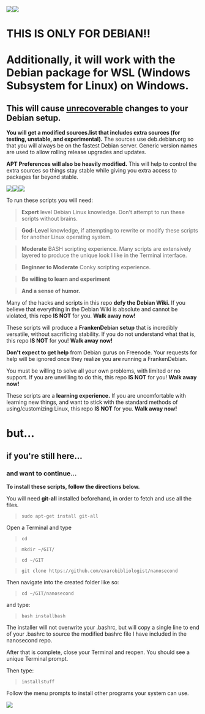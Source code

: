 ![](https://i.imgur.com/OKroi5L.png)![](https://i.imgur.com/1moGpOI.png)
<h1>THIS IS ONLY FOR DEBIAN!!<br><br>Additionally, it will work with the Debian package for WSL (Windows Subsystem for Linux) on Windows.</h1>
<h2>This will cause <u>unrecoverable</u> changes to your Debian setup.</h2>
<b>You will get a modified sources.list that includes extra sources (for testing, unstable, and experimental).</b>
The sources use deb.debian.org so that you will always be on the fastest Debian server.
Generic version names are used to allow rolling release upgrades and updates.

<b>APT Preferences will also be heavily modified.</b> This will help to control the extra sources so things stay stable while giving you extra access to packages far beyond stable.

![](https://i.imgur.com/k67VjAZ.png)![](https://i.imgur.com/MdgbyFV.png)![](https://i.imgur.com/bMVIk0p.png)

To run these scripts you will need:
<blockquote><b>Expert</b> level Debian Linux knowledge. Don't attempt to run these scripts without brains.</blockquote>
<blockquote><b>God-Level</b> knowledge, if attempting to rewrite or modify these scripts for another Linux operating system.</blockquote>
<blockquote><b>Moderate</b> BASH scripting experience.</b> Many scripts are extensively layered to produce the unique look I like in the Terminal interface.</blockquote>
<blockquote><b>Beginner to Moderate</b> Conky scripting experience.</blockquote>
<blockquote><b>Be willing to learn and experiment</b></blockquote>
<blockquote><b>And a sense of humor.</b></blockquote>

Many of the hacks and scripts in this repo <b>defy the Debian Wiki.</b>
If you believe that everything in the Debian Wiki is absolute and cannot be violated, this repo <b>IS NOT</b> for you. <b>Walk away now!</b>

These scripts will produce a <b>FrankenDebian setup</b> that is incredibly versatile, without sacrificing stability.
If you do not understand what that is, this repo <b>IS NOT</b> for you! <b>Walk away now!</b>

<b>Don't expect to get help</b> from Debian gurus on Freenode. Your requests for help will be ignored once they realize you are running a FrankenDebian.

You must be willing to solve all your own problems, with limited or no support. If you are unwilling to do this, this repo <b>IS NOT</b> for you! <b>Walk away now!</b>

These scripts are a <b>learning experience.</b>
If you are uncomfortable with learning new things, and want to stick with the standard methods of using/customizing Linux, this repo <b>IS NOT</b> for you. <b>Walk away now!</b>

<h1>but...</h1>

<h2>if you're still here...</h2>

<h3>and want to continue...</h3>

<b>To install these scripts, follow the directions below.</b>

You will need <b>git-all</b> installed beforehand, in order to fetch and use all the files.

<blockquote><code>sudo apt-get install git-all</code></blockquote>

Open a Terminal and type
<blockquote><code>cd</code></blockquote>
<blockquote><code>mkdir ~/GIT/</code></blockquote>
<blockquote><code>cd ~/GIT</code></blockquote>
<blockquote><code>git clone https://github.com/exarobibliologist/nanosecond</code></blockquote>

Then navigate into the created folder like so:
<blockquote><code>cd ~/GIT/nanosecond</code></blockquote>

and type:
<blockquote><code>bash installbash</code></blockquote>

The installer will not overwrite your .bashrc, but will copy a single line to end of your .bashrc to source the modified bashrc file I have included in the nanosecond repo.

After that is complete, close your Terminal and reopen.
You should see a unique Terminal prompt.

Then type:

<blockquote><code>installstuff</code></blockquote>

Follow the menu prompts to install other programs your system can use.

![](https://i.imgur.com/8ADPFLl.png)
